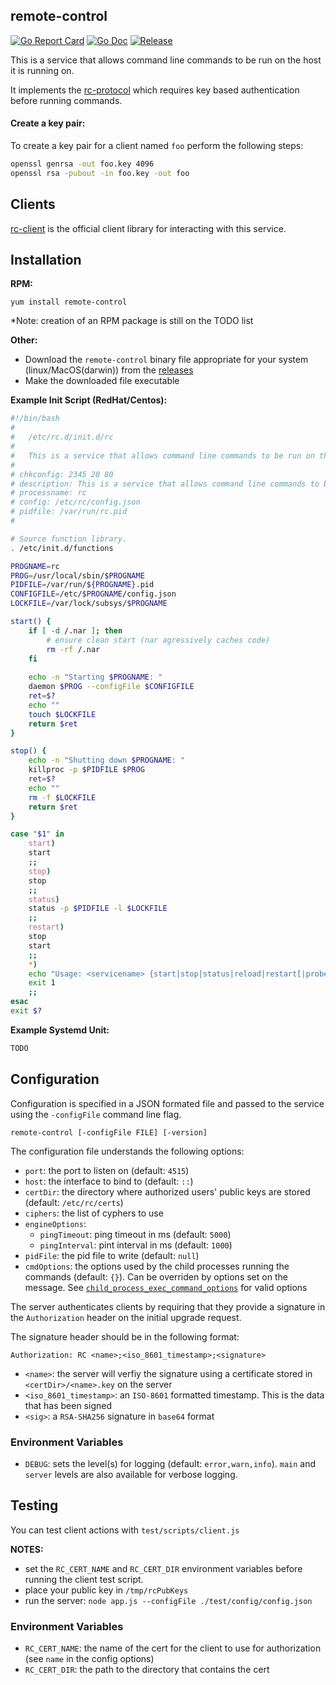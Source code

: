 remote-control
-------------------
[![Go Report Card](https://goreportcard.com/badge/github.com/cthayer/go-remote-control?style=flat-square)](https://goreportcard.com/report/github.com/cthayer/go-remote-control)
[![Go Doc](https://img.shields.io/badge/godoc-reference-blue.svg?style=flat-square)](http://godoc.org/github.com/cthayer/go-remote-control)
[![Release](https://img.shields.io/github/release/cthayer/go-remote-control.svg?style=flat-square)](https://github.com/cthayer/go-remote-control/releases/latest)

This is a service that allows command line commands to be run on the host it is running on.

It implements the [rc-protocol](https://github.com/cthayer/go-rc-protocol) which requires key based authentication before running commands.

#### Create a key pair:

To create a key pair for a client named `foo` perform the following steps:

```bash
openssl genrsa -out foo.key 4096
openssl rsa -pubout -in foo.key -out foo
```

Clients
-------------------

[rc-client](https://github.com/sazze/node-rc-client) is the official client library for interacting with this service.

Installation
-------------------
**RPM:**

`yum install remote-control`

*Note: creation of an RPM package is still on the TODO list

**Other:**

* Download the `remote-control` binary file appropriate for your system (linux/MacOS(darwin)) from the [releases](https://github.com/cthayer/go-remote-control/releases)
* Make the downloaded file executable

**Example Init Script (RedHat/Centos):**

```bash
#!/bin/bash
#
#	/etc/rc.d/init.d/rc
#
#	This is a service that allows command line commands to be run on the host it is running on.
#
# chkconfig: 2345 20 80
# description: This is a service that allows command line commands to be run on the host it is running on.
# processname: rc
# config: /etc/rc/config.json
# pidfile: /var/run/rc.pid
#

# Source function library.
. /etc/init.d/functions

PROGNAME=rc
PROG=/usr/local/sbin/$PROGNAME
PIDFILE=/var/run/${PROGNAME}.pid
CONFIGFILE=/etc/$PROGNAME/config.json
LOCKFILE=/var/lock/subsys/$PROGNAME

start() {
    if [ -d /.nar ]; then
        # ensure clean start (nar agressively caches code)
        rm -rf /.nar
    fi
    
	echo -n "Starting $PROGNAME: "
	daemon $PROG --configFile $CONFIGFILE
	ret=$?
	echo ""
	touch $LOCKFILE
	return $ret
}

stop() {
	echo -n "Shutting down $PROGNAME: "
	killproc -p $PIDFILE $PROG
	ret=$?
	echo ""
	rm -f $LOCKFILE
	return $ret
}

case "$1" in
    start)
	start
	;;
    stop)
	stop
	;;
    status)
	status -p $PIDFILE -l $LOCKFILE
	;;
    restart)
    stop
	start
	;;
    *)
	echo "Usage: <servicename> {start|stop|status|reload|restart[|probe]"
	exit 1
	;;
esac
exit $?
```

**Example Systemd Unit:**

```bash
TODO
```

Configuration
-------------------
Configuration is specified in a JSON formated file and passed to the service using the `-configFile` command line flag.

```
remote-control [-configFile FILE] [-version]
```

The configuration file understands the following options:

* `port`: the port to listen on (default: `4515`)
* `host`: the interface to bind to (default: `::`)
* `certDir`: the directory where authorized users' public keys are stored (default: `/etc/rc/certs`)
* `ciphers`: the list of cyphers to use
* `engineOptions`:
    * `pingTimeout`: ping timeout in ms (default: `5000`)
    * `pingInterval`: pint interval in ms (default: `1000`)
* `pidFile`: the pid file to write (default: `null`)
* `cmdOptions`: the options used by the child processes running the commands (default: `{}`).  Can be overriden by options set on the message.  See [`child_process_exec_command_options`](https://nodejs.org/api/child_process.html#child_process_child_process_exec_command_options_callback) for valid options

The server authenticates clients by requiring that they provide a signature in the `Authorization` header on the initial upgrade request.

The signature header should be in the following format:

`Authorization: RC <name>;<iso_8601_timestamp>;<signature>`

* `<name>`: the server will verfiy the signature using a certificate stored in `<certDir>/<name>.key` on the server
* `<iso_8601_timestamp>`: an `ISO-8601` formatted timestamp.  This is the data that has been signed
* `<sig>`: a `RSA-SHA256` signature in `base64` format

### Environment Variables

* `DEBUG`: sets the level(s) for logging (default: `error,warn,info`).  `main` and `server` levels are also available for verbose logging.

Testing
-------------------

You can test client actions with `test/scripts/client.js`

**NOTES:** 

* set the `RC_CERT_NAME` and `RC_CERT_DIR` environment variables before running the client test script.
* place your public key in `/tmp/rcPubKeys`
* run the server: `node app.js --configFile ./test/config/config.json`

### Environment Variables

* `RC_CERT_NAME`: the name of the cert for the client to use for authorization (see `name` in the config options)
* `RC_CERT_DIR`: the path to the directory that contains the cert
